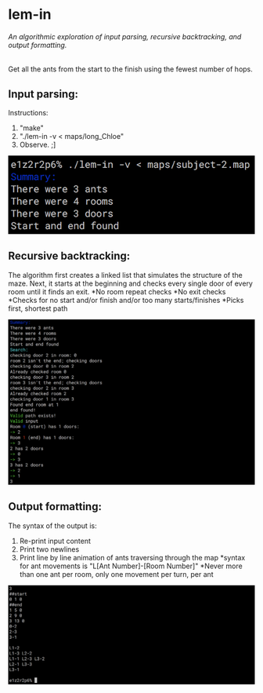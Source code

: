 # lem-in
###### An algorithmic exploration of input parsing, recursive backtracking, and output formatting.

Get all the ants from the start to the finish using the fewest number of hops.

## Input parsing:
Instructions:
1.  "make"
2.  "./lem-in -v < maps/long_Chloe"
3.  Observe. ;]

![Input Content](https://raw.githubusercontent.com/wobula/lem_in/master/img1.png)

## Recursive backtracking:
The algorithm first creates a linked list that simulates the structure of the maze.
Next, it starts at the beginning and checks every single door of every room until it finds an exit.
  *No room repeat checks
  *No exit checks
  *Checks for no start and/or finish and/or too many starts/finishes
  *Picks first, shortest path

![Input Content](https://raw.githubusercontent.com/wobula/lem_in/master/img2.png)

## Output formatting:
The syntax of the output is:

1. Re-print input content
2. Print two newlines
3. Print line by line animation of ants traversing through the map
  *syntax for ant movements is "L[Ant Number]-[Room Number]"
  *Never more than one ant per room, only one movement per turn, per ant

![Input Content](https://raw.githubusercontent.com/wobula/lem_in/master/img3.png)